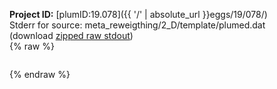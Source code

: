 **Project ID:** [plumID:19.078]({{ '/' | absolute_url }}eggs/19/078/)  
Stderr for source:  meta_reweigthing/2_D/template/plumed.dat   
(download [zipped raw stdout](plumed.dat.plumed_master.stdout.txt.zip))  
{% raw %}
<pre>
</pre>
{% endraw %}
